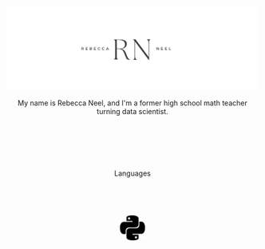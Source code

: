 <!--
**ran0027/ran0027** is a ✨ _special_ ✨ repository because its `README.md` (this file) appears on your GitHub profile.

Here are some ideas to get you started:

- 🔭 I’m currently working on ...
- 🌱 I’m currently learning ...
- 👯 I’m looking to collaborate on ...
- 🤔 I’m looking for help with ...
- 💬 Ask me about ...
- 📫 How to reach me: ...
- 😄 Pronouns: ...
- ⚡ Fun fact: ...
-->

!["Rebecca Neel header"](https://github.com/ran0027/ran0027/blob/main/White%20Minimalist%20Simple%20Aesthetic%20Name%20Twitter%20Header.png)

<p align="center">
  My name is Rebecca Neel, and I'm a former high school math teacher turning data scientist.
</p>

&nbsp;

&nbsp;

&nbsp;

<p style="text-align: center;">Languages </p>

&nbsp;

&nbsp;

<div style="text-align: center;"><img src="https://github.com/ran0027/ran0027/blob/main/python.svg" width="10%" height="10%"></img></div>
